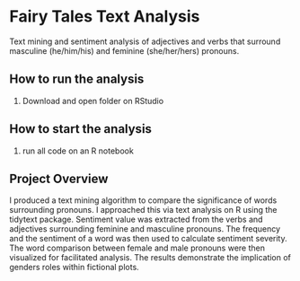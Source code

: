 # Fairy Tales Text Analysis
Text mining and sentiment analysis of adjectives and verbs that surround masculine (he/him/his) and feminine (she/her/hers) pronouns.


## How to run the analysis
1. Download and open folder on RStudio

## How to start the analysis
1. run all code on an R notebook

## Project Overview
I produced a text mining algorithm to compare the significance of words surrounding pronouns. I approached this via text analysis on R using the
tidytext package. Sentiment value was extracted from the verbs and adjectives surrounding feminine and masculine pronouns. The frequency and the sentiment of a word was
then used to calculate sentiment severity. The word comparison between female and male pronouns were then visualized for facilitated analysis. The results demonstrate the
implication of genders roles within fictional plots. 
